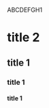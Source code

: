 <!DOCTYPE html>
<html>
	<head>
<title> HOME PAGE</title>
	</head>
	<body>
		<p> ABCDEFGH1</p>
		<h1> title 2</h1>
		<h2> title 1</h2>
		<h3> title 1</h3>
		<h4> title 1</h4>
	</body>
</html>
